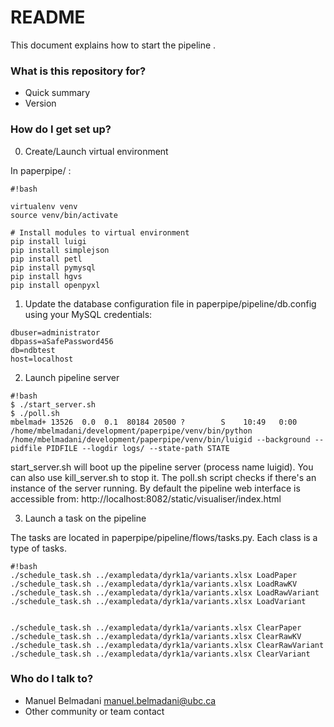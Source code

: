 # README #

This document explains how to start the pipeline .

### What is this repository for? ###

* Quick summary
* Version


### How do I get set up? ###

0) Create/Launch virtual environment

  In paperpipe/ :
  
```
#!bash

virtualenv venv
source venv/bin/activate

# Install modules to virtual environment
pip install luigi
pip install simplejson
pip install petl
pip install pymysql
pip install hgvs
pip install openpyxl
```
1) Update the database configuration file in paperpipe/pipeline/db.config using your MySQL credentials:
```
dbuser=administrator
dbpass=aSafePassword456
db=ndbtest
host=localhost
```

2) Launch pipeline server

```
#!bash
$ ./start_server.sh
$ ./poll.sh
mbelmad+ 13526  0.0  0.1  80184 20500 ?        S    10:49   0:00 /home/mbelmadani/development/paperpipe/venv/bin/python /home/mbelmadani/development/paperpipe/venv/bin/luigid --background --pidfile PIDFILE --logdir logs/ --state-path STATE
```
start_server.sh will boot up the pipeline server (process name luigid). You can also use kill_server.sh to stop it. The poll.sh script checks if there's an instance of the server running.
By default the pipeline web interface is accessible from: http://localhost:8082/static/visualiser/index.html

3) Launch a task on the pipeline

The tasks are located in paperpipe/pipeline/flows/tasks.py. Each class is a type of tasks.

```
#!bash
./schedule_task.sh ../exampledata/dyrk1a/variants.xlsx LoadPaper
./schedule_task.sh ../exampledata/dyrk1a/variants.xlsx LoadRawKV
./schedule_task.sh ../exampledata/dyrk1a/variants.xlsx LoadRawVariant
./schedule_task.sh ../exampledata/dyrk1a/variants.xlsx LoadVariant


./schedule_task.sh ../exampledata/dyrk1a/variants.xlsx ClearPaper
./schedule_task.sh ../exampledata/dyrk1a/variants.xlsx ClearRawKV
./schedule_task.sh ../exampledata/dyrk1a/variants.xlsx ClearRawVariant
./schedule_task.sh ../exampledata/dyrk1a/variants.xlsx ClearVariant

```

### Who do I talk to? ###

* Manuel Belmadani <manuel.belmadani@ubc.ca>
* Other community or team contact
